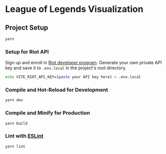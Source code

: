 # League of Legends Visualization

## Project Setup

```sh
yarn
```

### Setup for Riot API

Sign up and enroll in [Riot developer program](https://developer.riotgames.com/). Generate your own private API key and save it to `.env.local` in the project's root directory.
```sh
echo VITE_RIOT_API_KEY=(paste your API key here) > .env.local
```

### Compile and Hot-Reload for Development

```sh
yarn dev
```

### Compile and Minify for Production

```sh
yarn build
```

### Lint with [ESLint](https://eslint.org/)

```sh
yarn lint
```
